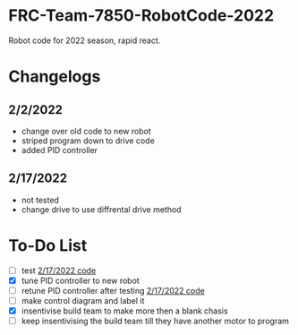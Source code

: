 # FRC-Team-7850-RobotCode-2022
Robot code for 2022 season, rapid react.

# Changelogs

## 2/2/2022
- change over old code to new robot
- striped program down to drive code
- added PID controller

## 2/17/2022
- not tested
- change drive to use diffrental drive method

# To-Do List
- [ ] test [2/17/2022 code](https://github.com/frcteam7850/FRC-Team-7850-RobotCode-2022/edit/main/README.md#2172022)
- [x] tune PID controller to new robot
- [ ] retune PID controller after testing [2/17/2022 code](https://github.com/frcteam7850/FRC-Team-7850-RobotCode-2022/edit/main/README.md#2172022)
- [ ] make control diagram and label it
- [x] insentivise build team to make more then a blank chasis
- [ ] keep insentivising the build team till they have another motor to program
